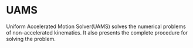 # UAMS
Uniform Accelerated Motion Solver(UAMS) solves the numerical problems of non-accelerated kinematics. 
It also presents the complete procedure for solving the problem.
